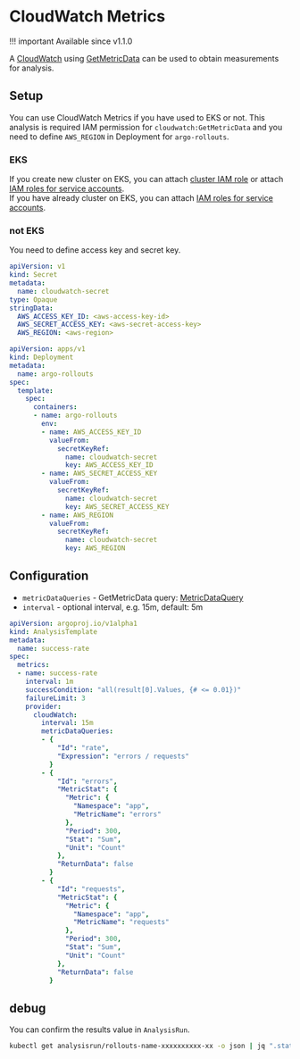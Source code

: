 # CloudWatch Metrics

!!! important
    Available since v1.1.0

A [CloudWatch](https://aws.amazon.com/cloudwatch/) using [GetMetricData](https://docs.aws.amazon.com/AmazonCloudWatch/latest/APIReference/API_GetMetricData.html) can be used to obtain measurements for analysis.

## Setup

You can use CloudWatch Metrics if you have used to EKS or not. This analysis is required IAM permission for `cloudwatch:GetMetricData` and you need to define `AWS_REGION` in Deployment for `argo-rollouts`.

### EKS

If you create new cluster on EKS, you can attach [cluster IAM role](https://docs.aws.amazon.com/eks/latest/userguide/service_IAM_role.html) or attach [IAM roles for service accounts](https://docs.aws.amazon.com/eks/latest/userguide/iam-roles-for-service-accounts.html).  
If you have already cluster on EKS, you can attach [IAM roles for service accounts](https://docs.aws.amazon.com/eks/latest/userguide/iam-roles-for-service-accounts.html).

### not EKS

You need to define access key and secret key.

```yaml
apiVersion: v1
kind: Secret
metadata:
  name: cloudwatch-secret
type: Opaque
stringData:
  AWS_ACCESS_KEY_ID: <aws-access-key-id>
  AWS_SECRET_ACCESS_KEY: <aws-secret-access-key>
  AWS_REGION: <aws-region>
```

```yaml
apiVersion: apps/v1
kind: Deployment
metadata:
  name: argo-rollouts
spec:
  template:
    spec:
      containers:
      - name: argo-rollouts
        env:
        - name: AWS_ACCESS_KEY_ID
          valueFrom:
            secretKeyRef:
              name: cloudwatch-secret
              key: AWS_ACCESS_KEY_ID
        - name: AWS_SECRET_ACCESS_KEY
          valueFrom:
            secretKeyRef:
              name: cloudwatch-secret
              key: AWS_SECRET_ACCESS_KEY
        - name: AWS_REGION
          valueFrom:
            secretKeyRef:
              name: cloudwatch-secret
              key: AWS_REGION
```

## Configuration

- `metricDataQueries` - GetMetricData query: [MetricDataQuery](https://docs.aws.amazon.com/AmazonCloudWatch/latest/APIReference/API_MetricDataQuery.html)
- `interval` - optional interval, e.g. 15m, default: 5m

```yaml
apiVersion: argoproj.io/v1alpha1
kind: AnalysisTemplate
metadata:
  name: success-rate
spec:
  metrics:
  - name: success-rate
    interval: 1m
    successCondition: "all(result[0].Values, {# <= 0.01})"
    failureLimit: 3
    provider:
      cloudWatch:
        interval: 15m
        metricDataQueries:
        - {
            "Id": "rate",
            "Expression": "errors / requests"
          }
        - {
            "Id": "errors",
            "MetricStat": {
              "Metric": {
                "Namespace": "app",
                "MetricName": "errors"
              },
              "Period": 300,
              "Stat": "Sum",
              "Unit": "Count"
            },
            "ReturnData": false
          }
        - {
            "Id": "requests",
            "MetricStat": {
              "Metric": {
                "Namespace": "app",
                "MetricName": "requests"
              },
              "Period": 300,
              "Stat": "Sum",
              "Unit": "Count"
            },
            "ReturnData": false
          }
```

## debug

You can confirm the results value in `AnalysisRun`.

```bash
kubectl get analysisrun/rollouts-name-xxxxxxxxxx-xx -o json | jq ".status.metricResults"
```
